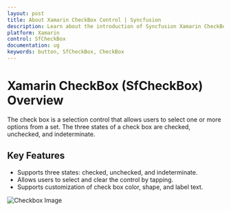 ```yaml
---
layout: post
title: About Xamarin CheckBox Control | Syncfusion
description: Learn about the introduction of Syncfusion Xamarin CheckBox (SfCheckBox) control, its elements, and more.
platform: Xamarin
control: SfCheckBox
documentation: ug 
keywords: button, SfCheckBox, CheckBox
---
```


# Xamarin CheckBox (SfCheckBox) Overview
The check box is a selection control that allows users to select one or more options from a set. The three states of a check box are checked, unchecked, and indeterminate.

## Key Features

* Supports three states: checked, unchecked, and indeterminate.
* Allows users to select and clear the control by tapping.
* Supports customization of check box color, shape, and label text.

![Checkbox Image](Images/CheckBox_Overview.png)